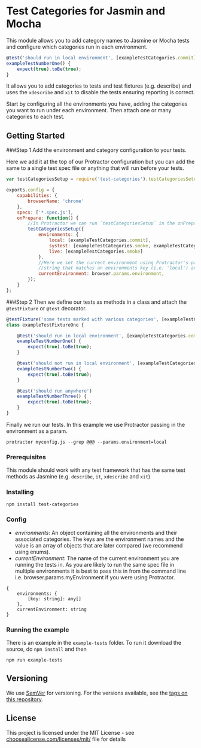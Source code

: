 # Test Categories for Jasmin and Mocha

This module allows you to add category names to Jasmine or Mocha tests and configure which categories run in each environment.

```javascript
@test('should run in local environment', [exampleTestCategories.commit])
exampleTestNumberOne() {
    expect(true).toBe(true);
}
```

It allows you to add categories to tests and test fixtures (e.g. describe) and uses the `xdescribe` and `xit` to disable
 the tests ensuring reporting is correct.

Start by configuring all the environments you have, adding the categories you want to run under each environment.
 Then attach one or many categories to each test. 

## Getting Started

###Step 1
Add the environment and category configuration to your tests. 

Here we add it at the top of our Protractor configuration but you can add the same to a single test spec file or
 anything that will run before your tests.

```javascript
var testCategoriesSetup = require('test-categories').testCategoriesSetup;

exports.config = {
    capabilities: {
        browserName: 'chrome'
    },
    specs: ['*.spec.js'],
    onPrepare: function() {
        //In Protractor we can run `testCategoriesSetup` in the onPrepare
        testCategoriesSetup({
            environments: {
                local: [exampleTestCategories.commit],
                systest: [exampleTestCategories.smoke, exampleTestCategories.acceptance],
                live: [exampleTestCategories.smoke]
            },
            //Here we set the current environment using Protractor's params but it just needs to be a
            //string that matches an environments key (i.e. 'local') and can come from anywhere.
            currentEnvironment: browser.params.environment,
        });
    }
};
```

###Step 2
Then we define our tests as methods in a class and attach the `@testFixture` or `@test` decorator.
```javascript
@testFixture('some tests marked with various categories', [exampleTestCategories.commit])
class exampleTestFixtureOne {

    @test('should run in local environment', [exampleTestCategories.commit])
    exampleTestNumberOne() {
        expect(true).toBe(true);
    }

    @test('should not run in local environment', [exampleTestCategories.smoke])
    exampleTestNumberTwo() {
        expect(true).toBe(true);
    }

    @test('should run anywhere')
    exampleTestNumberThree() {
        expect(true).toBe(true);
    }
}
``` 

Finally we run our tests. In this example we use Protractor passing in the environment as a param.
```shell script
protractor myconfig.js --grep @@@ --params.environment=local
```

### Prerequisites

This module should work with any test framework that has the same test methods as Jasmine (e.g. `describe`, `it`, `xdescribe` and `xit`)

### Installing

```
npm install test-categories
```

### Config
- *environments*: An object containing all the environments and their associated categories.
 The keys are the environment names and the value is an array of objects that are later compared (we recommend using enums). 
- *currentEnvironment*: The name of the current environment you are running the tests in.
 As you are likely to run the same spec file in multiple environments it is best to pass this in from the command line
 i.e. browser.params.myEnvironment if you were using Protractor.
```
{
    environments: {
        [key: string]: any[]
    },
    currentEnvironment: string
}
```

### Running the example

There is an example in the `example-tests` folder. To run it download the source, do `npm install` and then 

```shell script
npm run example-tests
```

## Versioning

We use [SemVer](http://semver.org/) for versioning. For the versions available, see the [tags on this repository](https://github.com/moefinley/test-categories/tags). 

## License

This project is licensed under the MIT License - see [choosealicense.com/licenses/mit/](https://choosealicense.com/licenses/mit/) file for details
